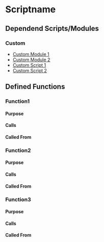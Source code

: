 # Scriptname

##  Dependend Scripts/Modules

### Custom 

- [Custom Module 1](./modules/CustomModule1.psm1)
- [Custom Module 2](./modules/CustomModule1.psm1)
- [Custom Script 1](./functions/CustomScript1.ps1)
- [Custom Script 2](./functions/CustomScript2.ps1)

## Defined Functions

### Function1

####  Purpose

####  Calls

####  Called From

### Function2

####  Purpose

####  Calls

####  Called From

### Function3

####  Purpose

####  Calls

####  Called From

